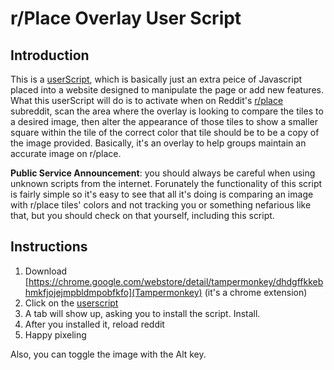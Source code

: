 # r/Place Overlay User Script

## Introduction

This is a [userScript](https://developer.mozilla.org/en-US/docs/Mozilla/Add-ons/WebExtensions/API/userScripts), which is basically just an extra peice of Javascript placed into a website designed to manipulate the page or add new features. What this userScript will do is to activate when on Reddit's [r/place](https://www.reddit.com/r/place) subreddit, scan the area where the overlay is looking to compare the tiles to a desired image, then alter the appearance of those tiles to show a smaller square within the tile of the correct color that tile should be to be a copy of the image provided. Basically, it's an overlay to help groups maintain an accurate image on r/place.

**Public Service Announcement**: you should always be careful when using unknown scripts from the internet. Forunately the functionality of this script is fairly simple so it's easy to see that all it's doing is comparing an image with r/place tiles' colors and not tracking you or something nefarious like that, but you should check on that yourself, including this script.

## Instructions

1. Download [https://chrome.google.com/webstore/detail/tampermonkey/dhdgffkkebhmkfjojejmpbldmpobfkfo](Tampermonkey) (it's a chrome extension)
2. Click on the [userscript](https://github.com/TotoShampoin/place-overlay-hypnohookup/raw/main/userscript.user.js)
3. A tab will show up, asking you to install the script. Install.
4. After you installed it, reload reddit
5. Happy pixeling

Also, you can toggle the image with the Alt key.